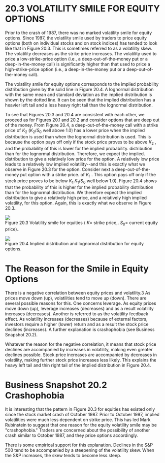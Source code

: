 # 20.3 VOLATILITY SMILE FOR EQUITY OPTIONS  

Prior to the crash of 1987, there was no marked volatility smile for equity options. Since 1987, the volatility smile used by traders to price equity options (both on individual stocks and on stock indices) has tended to look like that in Figure 20.3. This is sometimes referred to as a volatility skew. The volatility decreases as the strike price increases. The volatility used to price a low-strike-price option (i.e., a deep-out-of-the-money put or a deep-in-the-money call) is significantly higher than that used to price a high-strike-price option (i.e., a deep-in-the-money put or a deep-out-of-the-money call).  

The volatility smile for equity options corresponds to the implied probability distribution given by the solid line in Figure 20.4. A lognormal distribution with the same mean and standard deviation as the implied distribution is shown by the dotted line. It can be seen that the implied distribution has a heavier left tail and a less heavy right tail than the lognormal distribution.  

To see that Figures 20.3 and 20.4 are consistent with each other, we proceed as for Figures 20.1 and 20.2 and consider options that are deep out of the money. From Figure 20.4, a deep-out-of-the-money call with a strike price of $K_{2}$ $(K_{2}/S_{0}$ well above 1.0) has a lower price when the implied distribution is used than when the lognormal distribution is used. This is because the option pays off only if the stock price proves to be above $K_{2}$ , and the probability of this is lower for the implied probability. distribution than for the lognormal distribution. Therefore, we expect the implied. distribution to give a relatively low price for the option. A relatively low price leads to a relatively low implied volatility--and this is exactly what we observe in Figure 20.3 for the option. Consider next a deep-out-of-the-money put option with a strike price. of $K_{1}$ . This option pays off only if the stock price proves to be below $K_{1}$ $K_{1}/S_{0}$ well below 1.0). Figure 20.4 shows that the probability of this is higher for the implied probability distribution than for the lognormal distribution. We therefore expect the implied distribution to give a relatively high price, and a relatively high implied volatility, for this option. Again, this is exactly what we observe in Figure 20.3..  

![](images/207d941ffd659e7778381c06b71ec20f2410cd2975c5aacf3e5857319b625e36.jpg)  
Figure 20.3 Volatility smile for equities ( $K=$ strike price,. $S_{0}=$ current equity price)..  

![](images/bcf4ceba1967d814e5c773efe047fc796a22f2ce4c5968268f2b98d4c7317b77.jpg)  
Figure 20.4  Implied distribution and lognormal distribution for equity options.  

# The Reason for the Smile in Equity Options  

There is a negative correlation between equity prices and volatility.3 As prices move down (up), volatilities tend to move up (down). There are several possible reasons for this. One concerns leverage. As equity prices move down (up), leverage increases (decreases) and as a result volatility increases (decreases). Another is referred to as the volatility feedback effect. As volatility increases (decreases) because of external factors, investors require a higher (lower) return and as a result the stock price declines (increases). A further explanation is crashophobia (see Business Snapshot 20.2).  

Whatever the reason for the negative correlation, it means that stock price declines are accompanied by increases in volatility, making even greater declines possible. Stock price increases are accompanied by decreases in volatility, making further stock price increases less likely. This explains the heavy left tail and thin right tail of the implied distribution in Figure 20.4.  

# Business Snapshot 20.2 Crashophobia  

It is interesting that the pattern in Figure 20.3 for equities has existed only since the stock market crash of October 1987. Prior to October 1987, implied volatilities were much less dependent on strike price. This has led Mark Rubinstein to suggest that one reason for the equity volatility smile may be "crashophobia." Traders are concerned about the possibility of another crash similar to October 1987, and they price options accordingly.  

There is some empirical support for this explanation. Declines in the S&P 500 tend to be accompanied by a steepening of the volatility skew. When the S&P increases, the skew tends to become less steep.  
